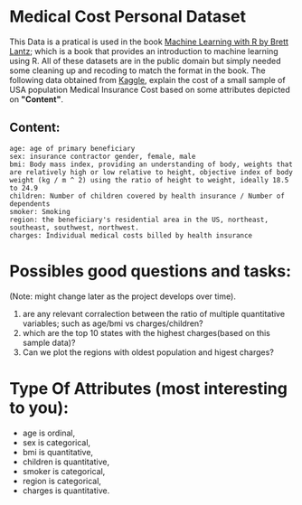 # Medical Cost Personal Dataset

This  Data is a pratical is used in the book [Machine Learning with R by Brett Lantz](https://www.amazon.com/Machine-Learning-R-Brett-Lantz/dp/1782162143); which is a book that provides an introduction to machine learning using R.
All of these datasets are in the public domain but simply needed some cleaning up and recoding to match the format in the book. The following data obtained from [Kaggle](https://www.kaggle.com/mirichoi0218/insurance/home), explain the cost of a small sample of USA population Medical Insurance Cost based on some attributes depicted on **"Content"**.

## Content:

```
age: age of primary beneficiary
sex: insurance contractor gender, female, male
bmi: Body mass index, providing an understanding of body, weights that are relatively high or low relative to height, objective index of body weight (kg / m ^ 2) using the ratio of height to weight, ideally 18.5 to 24.9
children: Number of children covered by health insurance / Number of dependents
smoker: Smoking
region: the beneficiary's residential area in the US, northeast, southeast, southwest, northwest.
charges: Individual medical costs billed by health insurance
```

# Possibles good questions and tasks:
(Note: might change later as the project develops over time).
1. are any relevant corralection between the ratio of multiple quantitative variables; such as age/bmi vs charges/children?
2. which are the top 10 states with the highest charges(based on this sample data)?
3. Can we plot the regions with oldest population and higest charges?


# Type Of Attributes (most interesting to you):

* age is ordinal,
* sex is categorical,
* bmi is quantitative,
* children is quantitative,
* smoker is categorical,
* region is categorical, 
* charges is quantitative.
